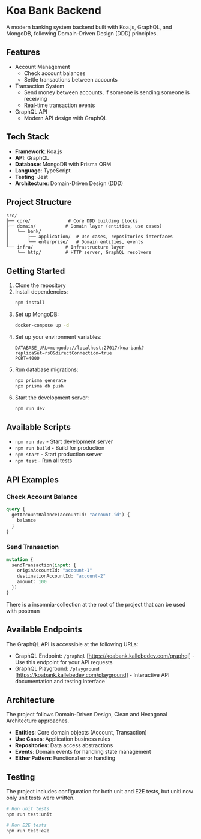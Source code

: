 # Koa Bank Backend

A modern banking system backend built with Koa.js, GraphQL, and MongoDB, following Domain-Driven Design (DDD) principles.

## Features

- Account Management
  - Check account balances
  - Settle transactions between accounts
- Transaction System
  - Send money between accounts, if someone is sending someone is receiving
  - Real-time transaction events
- GraphQL API
  - Modern API design with GraphQL

## Tech Stack

- **Framework**: Koa.js
- **API**: GraphQL
- **Database**: MongoDB with Prisma ORM
- **Language**: TypeScript
- **Testing**: Jest
- **Architecture**: Domain-Driven Design (DDD)

## Project Structure

```
src/
├── core/              # Core DDD building blocks
├── domain/           # Domain layer (entities, use cases)
│   └── bank/
│       ├── application/  # Use cases, repositories interfaces
│       └── enterprise/   # Domain entities, events
└── infra/            # Infrastructure layer
    └── http/         # HTTP server, GraphQL resolvers
```

## Getting Started

1. Clone the repository
2. Install dependencies:
   ```bash
   npm install
   ```
3. Set up MongoDB:
   ```bash
   docker-compose up -d
   ```
4. Set up your environment variables:
   ```
   DATABASE_URL=mongodb://localhost:27017/koa-bank?replicaSet=rs0&directConnection=true
   PORT=4000
   ```
5. Run database migrations:
   ```bash
   npx prisma generate
   npx prisma db push
   ```
6. Start the development server:
   ```bash
   npm run dev
   ```

## Available Scripts

- `npm run dev` - Start development server
- `npm run build` - Build for production
- `npm start` - Start production server
- `npm test` - Run all tests

## API Examples

### Check Account Balance

```graphql
query {
  getAccountBalance(accountId: "account-id") {
    balance
  }
}
```

### Send Transaction

```graphql
mutation {
  sendTransaction(input: {
    originAccountId: "account-1"
    destinationAccountId: "account-2"
    amount: 100
  })
}
```
There is a insomnia-collection at the root of the project that can be used with postman

## Available Endpoints

The GraphQL API is accessible at the following URLs:
- GraphQL Endpoint: `/graphql` [https://koabank.kallebedev.com/graphql] - Use this endpoint for your API requests
- GraphQL Playground: `/playground` [https://koabank.kallebedev.com/playground] - Interactive API documentation and testing interface

## Architecture

The project follows  Domain-Driven Design, Clean and Hexagonal Architecture approaches.

- **Entities**: Core domain objects (Account, Transaction)
- **Use Cases**: Application business rules
- **Repositories**: Data access abstractions
- **Events**: Domain events for handling state management
- **Either Pattern**: Functional error handling

## Testing

The project includes configuration for both unit and E2E tests, but unitl now only unit tests were written.

```bash
# Run unit tests
npm run test:unit

# Run E2E tests
npm run test:e2e
```
